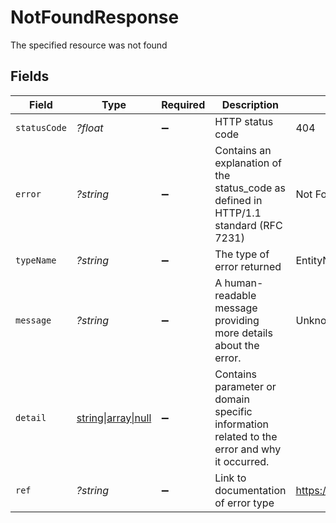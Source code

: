 # NotFoundResponse

The specified resource was not found


## Fields

| Field                                                                                       | Type                                                                                        | Required                                                                                    | Description                                                                                 | Example                                                                                     |
| ------------------------------------------------------------------------------------------- | ------------------------------------------------------------------------------------------- | ------------------------------------------------------------------------------------------- | ------------------------------------------------------------------------------------------- | ------------------------------------------------------------------------------------------- |
| `statusCode`                                                                                | *?float*                                                                                    | :heavy_minus_sign:                                                                          | HTTP status code                                                                            | 404                                                                                         |
| `error`                                                                                     | *?string*                                                                                   | :heavy_minus_sign:                                                                          | Contains an explanation of the status_code as defined in HTTP/1.1 standard (RFC 7231)       | Not Found                                                                                   |
| `typeName`                                                                                  | *?string*                                                                                   | :heavy_minus_sign:                                                                          | The type of error returned                                                                  | EntityNotFoundError                                                                         |
| `message`                                                                                   | *?string*                                                                                   | :heavy_minus_sign:                                                                          | A human-readable message providing more details about the error.                            | Unknown Widget                                                                              |
| `detail`                                                                                    | [string\|array\|null](../../Models/Errors/NotFoundResponseDetail.md)                        | :heavy_minus_sign:                                                                          | Contains parameter or domain specific information related to the error and why it occurred. |                                                                                             |
| `ref`                                                                                       | *?string*                                                                                   | :heavy_minus_sign:                                                                          | Link to documentation of error type                                                         | https://developers.apideck.com/errors#entitynotfounderror                                   |